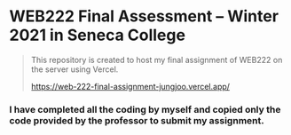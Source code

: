 # WEB222 Final Assessment – Winter 2021 in Seneca College

> This repository is created to host my final assignment of WEB222 on the server using Vercel.
> 
> https://web-222-final-assignment-jungjoo.vercel.app/

### I have completed all the coding by myself and copied only the code provided by the professor to submit my assignment.
